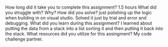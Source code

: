 ﻿How long did it take you to complete this assignment?
1.5 hours
What did you struggle with? Why? How did you solve?
just polishing up the logic when building in on visual studio. Solved it just by 
trial and error and debugging.
What did you learn during this assignment?
I learned about putting the data from a stack into a list sorting it and then putting it back into the stack.
What resources did you utilize for this assingment?
My code challenge partner.